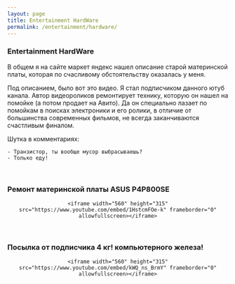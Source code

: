 ```yaml
---
layout: page
title: Entertainment HardWare
permalink: /entertainment/hardware/
---
```


### Entertainment HardWare

В общем я на сайте маркет яндекс нашел описание старой материнской платы, которая по счасливому обстоятельству оказалась у меня.

Под описанием, было вот это видео. Я стал подписчиком данного ютуб канала. Автор видеороликов ремонтирует технику, которую он нашел на помойке (а потом продает на Авито). Да он специально лазает по помойкам в поисках электроники и его ролики, в отличие от большинства современных фильмов, не всегда заканчиваются счастливым финалом.

Шутка в комментариях:

    - Транзистор, ты вообще мусор выбрасываешь?
    - Только еду!


<br/>

### Ремонт материнской платы ASUS P4P800SE

<div align="center">

    <iframe width="560" height="315" src="https://www.youtube.com/embed/1HstcmFOe-k" frameborder="0" allowfullscreen></iframe>

</div>



<br/>

### Посылка от подписчика 4 кг! компьютерного железа!

<div align="center">

    <iframe width="560" height="315" src="https://www.youtube.com/embed/kWQ_ns_BrmY" frameborder="0" allowfullscreen></iframe>

</div>
